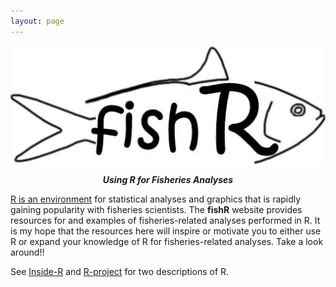 ```yaml
---
layout: page
---
```


<div style="text-align:center">
  <img src="img/fishRlogoTight.jpg" alt="fishR logo">
  <p style="font-size=x-large; font-weight:bold; font-style:italic;">Using R for Fisheries Analyses</p>
</div>

[R is an environment](https://www.r-project.org/) for statistical analyses and graphics that is rapidly gaining popularity with fisheries scientists.  The **fishR** website provides resources for and examples of fisheries-related analyses performed in R.  It is my hope that the resources here will inspire or motivate you to either use R or expand your knowledge of R for fisheries-related analyses.  Take a look around!!

See [Inside-R](http://www.inside-r.org/what-is-r) and [R-project](https://www.r-project.org/about.html) for two descriptions of R.
